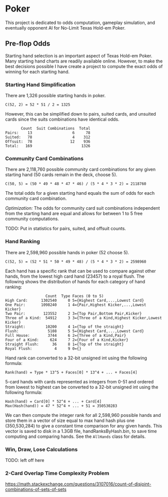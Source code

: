 # Poker

This project is dedicated to odds computation, gameplay simulation, and eventually opponent AI
for No-Limit Texas Hold-em Poker.

## Pre-flop Odds

Starting hand selection is an important aspect of Texas Hold-em Poker.
Many starting hand charts are readily available online.
However, to make the best decisions possible I have create a project to compute the exact odds of winning for each starting hand.

### Starting Hand Simplification

There are 1,326 possible starting hands in poker.
```
C(52, 2) = 52 * 51 / 2 = 1325
```

However, this can be simplified down to pairs, suited cards, and unsuited cards since the suits combinations have identical odds.
```
       Count  Suit Combinations  Total
Pairs:    13                  6     78
Suited:   78                  4    312
Offsuit:  78                 12    936
Total:   169                      1326
```

### Community Card Combinations

There are 2,118,760 possible community card combinations for any given starting hand (50 cards remain in the deck, choose 5).
```
C(50, 5) = (50 * 49 * 48 * 47 * 46) / (5 * 4 * 3 * 2) = 2118760
```

The total odds for a given starting hand equals the sum of odds for each community card combination.


*Optimization:* The odds for community card suit combinations independent from the starting hand are equal and allows for between 1 to 5 free community computations.


TODO: Put in statistics for pairs, suited, and offsuit counts.

### Hand Ranking

There are 2,598,960 possible hands in poker (52 choose 5).
```
C(52, 5) = (52 * 51 * 50 * 49 * 48) / (5 * 4 * 3 * 2) = 2598960
```

Each hand has a specific rank that can be used to compare against other hands, from the lowest high card hand (23457) to a royal flush.
The following shows the distribution of hands for each category of hand ranking:
```
                  Count  Type Faces (0 to 5)
High Card:      1302540     0 5={Highest Card,...,Lowest Card}
One Pair:       1098240     1 4={Pair,Highest Kicker,...,Lowest Kicker}
Two Pair:        123552     2 3={Top Pair,Bottom Pair,Kicker}
Three of a Kind:  54912     3 3={Three of a Kind,Highest Kicker,Lowest Kicker}
Straight:         10200     4 1={Top of the straight}
Flush:             5108     5 5={Highest Card,...,Lowest Card}
Full House:        3744     6 2={Three of a Kind,Pair}
Four of a Kind:     624     7 2={Four of a Kind,Kicker}
Straight Flush:      36     8 1={Top of the straight}
Royal Flush:          4     9 0={}
```

Hand rank can converted to a 32-bit unsigned int using the following formula:
```
Rank(hand) = Type * 13^5 + Faces[0] * 13^4 + ... + Faces[4]
```

5-card hands with cards represented as integers from 0-51 and ordered from lowest to highest can be converted to a 32-bit unsigned int using the following formula:
```
Hash(hand) = Card[0] * 52^4 + ... + Card[4]
Max(Hash(hand)) = 47 * 52^4 + ... + 51 = 350530283
```

We can then compute the integer rank for all 2,598,960 possible hands and store them in a vector of size equal to max hand hash plus one (350,530,284)
to give a constant time comparison for any given hands.  This vector is saved to disk in a 1.3GB file, handRanksByHash.bin, to save time computing and
comparing hands.  See the `AllHands` class for details.

### Win, Draw, Lose Calculations

TODO: left off here

### 2-Card Overlap Time Complexity Problem

https://math.stackexchange.com/questions/3107016/count-of-disjoint-combinations-of-sets-of-sets
